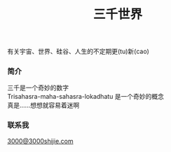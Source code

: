 ﻿---
layout: page
title: 三千世界
permalink: /about/
---

有关宇宙、世界、硅谷、人生的不定期更(tu)新(cao)

### 简介

三千是一个奇妙的数字  
Trisahasra-maha-sahasra-lokadhatu 是一个奇妙的概念   
真是……想想就容易着迷啊  



### 联系我
[3000@3000shijie.com](mailto:3000@3000shijie.com)

